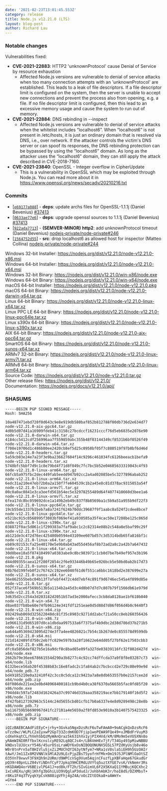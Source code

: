 ```yaml
---
date: '2021-02-23T13:01:45.553Z'
category: release
title: Node.js v12.21.0 (LTS)
layout: blog-post
author: Richard Lau
---
```


### Notable changes

Vulnerabilities fixed:

- **CVE-2021-22883**: HTTP2 'unknownProtocol' cause Denial of Service by resource exhaustion
  - Affected Node.js versions are vulnerable to denial of service attacks when too many connection attempts with an 'unknownProtocol' are established. This leads to a leak of file descriptors. If a file descriptor limit is configured on the system, then the server is unable to accept new connections and prevent the process also from opening, e.g. a file. If no file descriptor limit is configured, then this lead to an excessive memory usage and cause the system to run out of memory.
- **CVE-2021-22884**: DNS rebinding in --inspect
  - Affected Node.js versions are vulnerable to denial of service attacks when the whitelist includes “localhost6”. When “localhost6” is not present in /etc/hosts, it is just an ordinary domain that is resolved via DNS, i.e., over network. If the attacker controls the victim's DNS server or can spoof its responses, the DNS rebinding protection can be bypassed by using the “localhost6” domain. As long as the attacker uses the “localhost6” domain, they can still apply the attack described in CVE-2018-7160.
- **CVE-2021-23840**: OpenSSL - Integer overflow in CipherUpdate
  - This is a vulnerability in OpenSSL which may be exploited through Node.js. You can read more about it in https://www.openssl.org/news/secadv/20210216.txt

### Commits

- \[[`e69177a088`](https://github.com/nodejs/node/commit/e69177a088)] - **deps**: update archs files for OpenSSL-1.1.1j (Daniel Bevenius) [#37413](https://github.com/nodejs/node/pull/37413)
- \[[`0633ae77e6`](https://github.com/nodejs/node/commit/0633ae77e6)] - **deps**: upgrade openssl sources to 1.1.1j (Daniel Bevenius) [#37413](https://github.com/nodejs/node/pull/37413)
- \[[`922ada7713`](https://github.com/nodejs/node/commit/922ada7713)] - **(SEMVER-MINOR)** **http2**: add unknownProtocol timeout (Daniel Bevenius) [nodejs-private/node-private#246](https://github.com/nodejs-private/node-private/pull/246)
- \[[`1564752d55`](https://github.com/nodejs/node/commit/1564752d55)] - **src**: drop localhost6 as allowed host for inspector (Matteo Collina) [nodejs-private/node-private#244](https://github.com/nodejs-private/node-private/pull/244)

Windows 32-bit Installer: https://nodejs.org/dist/v12.21.0/node-v12.21.0-x86.msi \
Windows 64-bit Installer: https://nodejs.org/dist/v12.21.0/node-v12.21.0-x64.msi \
Windows 32-bit Binary: https://nodejs.org/dist/v12.21.0/win-x86/node.exe \
Windows 64-bit Binary: https://nodejs.org/dist/v12.21.0/win-x64/node.exe \
macOS 64-bit Installer: https://nodejs.org/dist/v12.21.0/node-v12.21.0.pkg \
macOS 64-bit Binary: https://nodejs.org/dist/v12.21.0/node-v12.21.0-darwin-x64.tar.gz \
Linux 64-bit Binary: https://nodejs.org/dist/v12.21.0/node-v12.21.0-linux-x64.tar.xz \
Linux PPC LE 64-bit Binary: https://nodejs.org/dist/v12.21.0/node-v12.21.0-linux-ppc64le.tar.xz \
Linux s390x 64-bit Binary: https://nodejs.org/dist/v12.21.0/node-v12.21.0-linux-s390x.tar.xz \
AIX 64-bit Binary: https://nodejs.org/dist/v12.21.0/node-v12.21.0-aix-ppc64.tar.gz \
SmartOS 64-bit Binary: https://nodejs.org/dist/v12.21.0/node-v12.21.0-sunos-x64.tar.xz \
ARMv7 32-bit Binary: https://nodejs.org/dist/v12.21.0/node-v12.21.0-linux-armv7l.tar.xz \
ARMv8 64-bit Binary: https://nodejs.org/dist/v12.21.0/node-v12.21.0-linux-arm64.tar.xz \
Source Code: https://nodejs.org/dist/v12.21.0/node-v12.21.0.tar.gz \
Other release files: https://nodejs.org/dist/v12.21.0/ \
Documentation: https://nodejs.org/docs/v12.21.0/api/

### SHASUMS

```
-----BEGIN PGP SIGNED MESSAGE-----
Hash: SHA256

10a487471ebd720f0d643c9e8e919db580baf852b812788f00db736d2e634d77  node-v12.21.0-aix-ppc64.tar.gz
4d0b5d07d41a16909fdeb41c3158c27bcdccf16231cccf76d5eb6835e2076e90  node-v12.21.0-darwin-x64.tar.gz
4184cc5412cdf256996aa7f559859abc355b48f03144349cf8531b6bf0526f49  node-v12.21.0-darwin-x64.tar.xz
f708e19706d1c486b80ee2420cb8ef5d25c0958bf05f7c880519f97b8bf6d46d  node-v12.21.0-headers.tar.gz
5a59cb03e24e7a23f3e9ba236627604f14c9296c461034fc6126beeacb1befa9  node-v12.21.0-headers.tar.xz
5748bfc5bbf7d9c1c8e79bd4f71d8f049c7fc7bc5b52e04685633319843c4f93  node-v12.21.0-linux-arm64.tar.gz
66fcb5a975fbc2dec449fab5eedd947b92cc2a4ad02085be5c3277896abab252  node-v12.21.0-linux-arm64.tar.xz
6edc31a210e47eb72b0a2a150f7fe604539c1b2a45e8c81d378ac9315053a54f  node-v12.21.0-linux-armv7l.tar.gz
00c0a0ac0841e3ca3eefd561b54ec5e32978255489d64f4077410660d3bee1a6  node-v12.21.0-linux-armv7l.tar.xz
6fea17dc8bc059692dce1a149b2eb49c837f8b8569ba1c5b9a51a955b9df22f3  node-v12.21.0-linux-ppc64le.tar.gz
19cb55de1337b1beb7a8a7241f624b70ddc39687f9f1aabc0a524f2cdee8bce7  node-v12.21.0-linux-ppc64le.tar.xz
e521bc915c0568995f3083bf069ef41a930585a35f4cac50e17208be125c865d  node-v12.21.0-linux-s390x.tar.gz
038872f0ac5d061c1f299383a7faf9abc1c2c82314e08b2c548a0e5baf99c29f  node-v12.21.0-linux-s390x.tar.xz
ab121de3c472d76ec425480b0594e43109ee607bd57c3d5314bdb65fa816bf1c  node-v12.21.0-linux-x64.tar.gz
eb89c02153cfa25e40170e5e9b0ab43ad55d456af8b72ad2a8c2a42b7a647432  node-v12.21.0-linux-x64.tar.xz
30d8bee18a5f874104997a0383abe9c8bc983971c1cb0d7be7b49ef957e3b196  node-v12.21.0.pkg
d44d09355caea12f280f2854c2f6e933446b49b65e926bcb5e50bd0ab2b17d73  node-v12.21.0-sunos-x64.tar.gz
08b76d199feb0f2c76742c192ee6040f61d6f551ca6bbc1618bd2e387699e27a  node-v12.21.0-sunos-x64.tar.xz
36e862555bebc04b13f7afebf4472c4dd7ebf4c891f9d6746ec545a4f099d05e  node-v12.21.0.tar.gz
052f37ace6f569b513b5a1154b2a45d3c4d8b07d7d7c807b79f1566db61e979d  node-v12.21.0.tar.xz
3d635d2cc254a3d203182d2051b57ad3e2000afecc3cb8da0128ae1bf610b040  node-v12.21.0-win-x64.7z
d8ae037fb8be60e74fb96124e341fdf1251eae0d5d88d7d86f056d4b0c9440f3  node-v12.21.0-win-x64.zip
892429ab069d325622040dc81f35c8903c9271dd2abcf21a50cc0eb260356426  node-v12.21.0-win-x86.7z
1e966131d9d65107d8ca1dbdaa997533a6f7375af4b9dbc2d38d786d37b271b5  node-v12.21.0-win-x86.zip
aa644a95369423095d274e3f7a4ee4826021c7b54c1b267de0c855578d9599db  node-v12.21.0-x64.msi
221d142409fd750c2eb7fc829e597b3a28f16622e64dd05f27bf62e17503cbb3  node-v12.21.0-x86.msi
dfc0a5056def827b5e16a9dcf0c8bad65e09fa327de03839116fc32f802d427d  win-x64/node.exe
2662b79e36ee678661554d290a3b8277c4c92cc74dffcda37a9f8f8e83287c73  win-x64/node.lib
6132bece56ab20f45388b83c16e8fadc2c1fa84ab2c7bcbccd2e729c08e99e9d  win-x64/node_pdb.7z
bd49185210e0a32410f42c3cc0c5dca12c9423a7a8e8db653557b0e2157cee2d  win-x64/node_pdb.zip
68f086de221ee2e0bd40968400181cb9bd4b0ca38f6370a5665b5fac0fd85f20  win-x86/node.exe
794dd4c597af2483d162426a37c99746d319aaa358219ace7bb179140f16d5f2  win-x86/node.lib
4f42fb8127392963c5144c24d5655cbd01cfb17b0a6337e4e8d9289498c28e8b  win-x86/node_pdb.7z
ba116759b56690967d41fc27101a4e5659a2f8fd853e9010a3b1407575423325  win-x86/node_pdb.zip
-----BEGIN PGP SIGNATURE-----

iQIzBAEBCAAdFiEEyC+jrhy+3Gvka5NgxDzsRcF6uTwFAmA0+9oACgkQxDzsRcF6
uTzz0w//WLPLC2aIyxwP2Gp733ZcdmKOD7Fjip1woPEWA9FQe49+uJMBdFrVuyM3
cdXehkqtCL/hVehSbQzMyWAnQraz5k631hXx1yjPIXHVd/kM/8Mo9m5eVUSXNn8o
yRAmWINI0RffbxlKcnslcyRE92Lq8QCJs4+/LB6VmHEv7jF/T34Gy493pMiwNBBU
kNQvslUJUcxrY546/45urOSsLraWDY6xOsNIBOQONUNX5GSLS7PZdKyUsjb8v46o
W0r0tnPrn5aT8HIVluSjxZi2MUChQYI63ytNfym7+NRa1sV8slaSiEH9h5UzOAIr
tAwY/Jm11Zx8M2VNNlkSMlA2U9LEcPjpZBsT5yofrHfMk+Om19J5JPlNMlOaOtSZ
O35VnT9xwvF3F9XQh9n2URm/d9WPCcnSg9Vum5AqjnCFuzfLpXBFaHqe67GkudGr
pQ39r40pnLLZ04vYiNDnfCyF7Jpkq39HCEMdLUVYtq5uztXfGE7vsK/VkNemr3Rs
nKGDAWQ4orV6BEivlPG41J+ed8k/FT2h/SIvGimVL6F2X5KXaQ11YMBujKQCXhc2
1xCsREXu/gNj1Khfg3bGhiLU39VQglaP3dudJ/JohbhAbK3r/hoI8dS/DZXMbsT+
r8Ku1F4q3TVyqkYpCskN88igVFhj4gZ4A/oOcZItEOka8+aAWmY=
=GYm4
-----END PGP SIGNATURE-----

```
